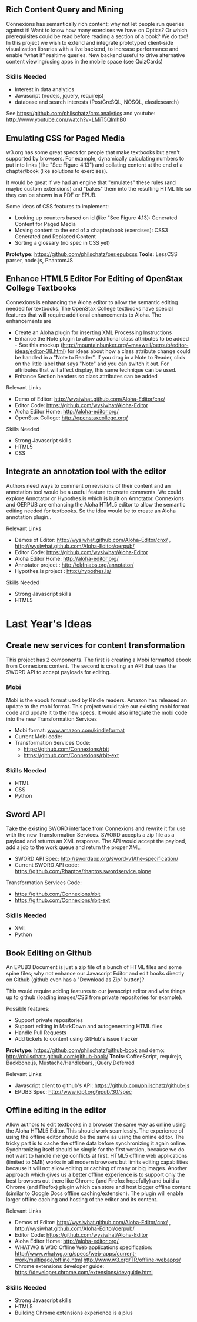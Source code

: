 ## Rich Content Query and Mining

Connexions has semantically rich content; why not let people run queries against it! Want to know how many exercises we have on Optics? Or which prerequisites could be read before reading a section of a book? We do too! In this project we wish to extend and integrate prototyped client-side visualization libraries with a live backend, to increase performance and enable “what if” realtime queries. New backend useful to drive alternative content viewing/using apps in the mobile space (see QuizCards)

### Skills Needed

- Interest in data analytics
- Javascript (nodejs, jquery, requirejs)
- database and search interests (PostGreSQL, NOSQL, elasticsearch)

See https://github.com/philschatz/cnx.analytics and youtube: http://www.youtube.com/watch?v=LMiT5QlmhB0



## Emulating CSS for Paged Media

w3.org has some great specs for people that make textbooks but aren't supported by browsers. For example, dynamically calculating numbers to put into links (like "See Figure 4.13") and collating content at the end of a chapter/book (like solutions to exercises).

It would be great if we had an engine that "emulates" these rules (and maybe custom extensions) and "bakes" them into the resulting HTML file so they can be shown in a PDF or EPUB.

Some ideas of CSS features to implement:

- Looking up counters based on id (like "See Figure 4.13): Generated Content for Paged Media 
- Moving content to the end of a chapter/book (exercises): CSS3 Generated and Replaced Content
- Sorting a glossary (no spec in CSS yet)

**Prototype:** https://github.com/philschatz/oer.epubcss
**Tools:** LessCSS parser, node.js, PhantomJS


## Enhance HTML5 Editor For Editing of OpenStax College Textbooks


Connexions is enhancing the Aloha editor to allow the semantic editing needed for textbooks.  The OpenStax College textbooks have special features that will require additional enhancements to Aloha.  The enhancements are

- Create an Aloha plugin for inserting XML Processing Instructions
- Enhance the Note plugin to allow additional class attributes to be added - See this mockup (http://mountainbunker.org/~maxwell/oerpub/editor-ideas/editor-38.html)  for ideas about how a class attribute change could be handled in a "Note to Reader". If you drag in a Note to Reader, click on the little label that says "Note" and you can switch it out. For attributes that will affect display, this same technique can be used. 
- Enhance Section headers so class attributes can be added

Relevant Links

- Demo of Editor: http://wysiwhat.github.com/Aloha-Editor/cnx/
- Editor Code: https://github.com/wysiwhat/Aloha-Editor
- Aloha Editor Home: http://aloha-editor.org/
- OpenStax College: http://openstaxcollege.org/

Skills Needed

- Strong Javascript skills
- HTML5
- CSS


## Integrate an annotation tool with the editor

Authors need ways to comment on revisions of their content and an annotation tool would be a useful feature to create comments. We could explore Annotator or Hypothes.is which is built on Annotator.  Connexions and OERPUB are enhancing the Aloha HTML5 editor to allow the semantic editing needed for textbooks. So the idea would be to create an Aloha annotation plugin..   

Relevant Links

- Demos of Editor: http://wysiwhat.github.com/Aloha-Editor/cnx/ , http://wysiwhat.github.com/Aloha-Editor/oerpub/
- Editor Code: https://github.com/wysiwhat/Aloha-Editor
- Aloha Editor Home: http://aloha-editor.org/
- Annotator project : http://okfnlabs.org/annotator/
- Hypothes.is project : http://hypothes.is/

Skills Needed

- Strong Javascript skills
- HTML5

# Last Year's Ideas

## Create new services for content transformation


This project has 2 components. The first is creating a Mobi formatted ebook from Connexions content.  The second is creating an API that uses the SWORD API to accept payloads for editing.

### Mobi

Mobi is the ebook format used by Kindle readers. Amazon has released an update to the mobi format. This project would take our existing mobi format code and update it to the new specs. It would also integrate the mobi code into the new Transformation Services

- Mobi format: www.amazon.com/kindleformat
- Current Mobi code: 
- Transformation Services Code: 
  - https://github.com/Connexions/rbit
  - https://github.com/Connexions/rbit-ext
 
### Skills Needed

- HTML
- CSS
- Python


## Sword API

Take the existing SWORD interface from Connexions and rewrite it for use with the new Transformation Services. SWORD accepts a zip file as a payload and returns an XML response.  The API would accept the payload, add a job to the work queue and return the proper XML.

- SWORD API Spec: http://swordapp.org/sword-v1/the-specification/
- Current SWORD API code: https://github.com/Rhaptos/rhaptos.swordservice.plone

Transformation Services Code: 

- https://github.com/Connexions/rbit
- https://github.com/Connexions/rbit-ext

### Skills Needed

- XML
- Python


## Book Editing on Github

An EPUB3 Document is just a zip file of a bunch of HTML files and some spine files; why not enhance our Javascript Editor and edit books directly on Github (github even has a "Download as Zip" button)?

This would require adding features to our javascript editor and wire things up to github (loading images/CSS from private repositories for example).

Possible features:

- Support private repositories
- Support editing in MarkDown and autogenerating HTML files
- Handle Pull Requests
- Add tickets to content using GitHub's issue tracker

**Prototype:** https://github.com/philschatz/github-book and demo: http://philschatz.github.com/github-book/
**Tools:** CoffeeScript, requirejs, Backbone.js, Mustache/Handlebars, jQuery.Deferred

Relevant Links: 

- Javascript client to github's API: https://github.com/philschatz/github-js
- EPUB3 Spec: http://www.idpf.org/epub/30/spec


## Offline editing in the editor

Allow authors to edit textbooks in a browser the same way as online using the Aloha HTML5 Editor. This should work seamlessly. The experience of using the offline editor should be the same as using the online editor. The tricky part is to cache the offline data before synchronizing it again online. Synchronizing itself should be simple for the first version, because we do not want to handle merge conflicts at first. HTML5 offline web applications (limited to 5MB) works in all modern browsers but limits editing capabilities because it will not allow editing or caching of many or big images. Another approach which gives us a better offline experience is to support only the best browsers out there like Chrome (and Firefox hopefully) and build a Chrome (and Firefox) plugin which can store and host bigger offline content (similar to Google Docs offline caching/extension). The plugin will enable larger offline caching and hosting of the editor and its content.

Relevant Links

- Demos of Editor: http://wysiwhat.github.com/Aloha-Editor/cnx/ , http://wysiwhat.github.com/Aloha-Editor/oerpub/
- Editor Code: https://github.com/wysiwhat/Aloha-Editor
- Aloha Editor Home: http://aloha-editor.org/
- WHATWG & W3C Offline Web applications specification: http://www.whatwg.org/specs/web-apps/current-work/multipage/offline.html http://www.w3.org/TR/offline-webapps/
- Chrome extensions developer guide: https://developer.chrome.com/extensions/devguide.html

### Skills Needed

- Strong Javascript skills
- HTML5
- Building Chrome extensions experience is a plus
